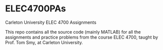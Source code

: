 # ELEC4700PAs
Carleton University ELEC 4700 Assignments

This repo contains all the source code (mainly MATLAB) for all the assignments and practice problems from the course ELEC 4700, taught by Prof. Tom Smy, at Carleton University. 

